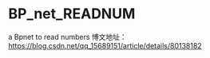 # BP_net_READNUM
a Bpnet to read numbers
博文地址：https://blog.csdn.net/qq_15689151/article/details/80138182
